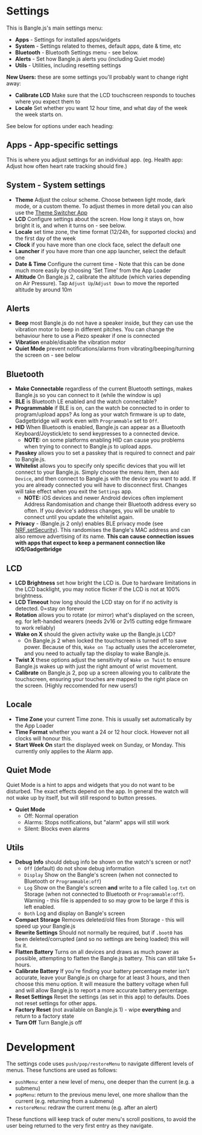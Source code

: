 # Settings

This is Bangle.js's main settings menu:

* **Apps** - Settings for installed apps/widgets
* **System** - Settings related to themes, default apps, date & time, etc
* **Bluetooth** - Bluetooth Settings menu - see below.
* **Alerts** - Set how Bangle.js alerts you (including Quiet mode)
* **Utils** - Utilities, including resetting settings

**New Users:** these are some settings you'll probably want to change right away:

* **Calibrate LCD** Make sure that the LCD touchscreen responds to touches where you expect them to
* **Locale** Set whether you want 12 hour time, and what day of the week the week starts on.

See below for options under each heading:

## Apps - App-specific settings

This is where you adjust settings for an individual app. (eg. Health app: Adjust how often heart rate tracking should fire.)

## System - System settings

* **Theme** Adjust the colour scheme. Choose between light mode, dark mode, or a custom theme. To adjust themes in more detail you can also use the [Theme Switcher App](https://banglejs.com/apps/?id=themesetter)
* **LCD** Configure settings about the screen. How long it stays on, how bright it is, and when it turns on - see below.
* **Locale** set time zone, the time format (12/24h, for supported clocks) and the first day of the week
* **Clock** if you have more than one clock face, select the default one
* **Launcher** if you have more than one app launcher, select the default one
* **Date & Time** Configure the current time - Note that this can be done much more easily by choosing 'Set Time' from the App Loader
* **Altitude** On Bangle.js 2, calibrate the altitude (which varies depending on Air Pressure). Tap `Adjust Up`/`Adjust Down` to move the reported altitude by around 10m

## Alerts

* **Beep** most Bangle.js do not have a speaker inside, but they can use the vibration motor to beep in different pitches. You can change the behaviour here to use a Piezo speaker if one is connected
* **Vibration** enable/disable the vibration motor
* **Quiet Mode** prevent notifications/alarms from vibrating/beeping/turning the screen on - see below

## Bluetooth

* **Make Connectable** regardless of the current Bluetooth settings, makes Bangle.js so you can connect to it (while the window is up)
* **BLE** is Bluetooth LE enabled and the watch connectable?
* **Programmable** if BLE is on, can the watch be connected to in order to program/upload apps? As long as your watch firmware is up to date, Gadgetbridge will work even with `Programmable` set to `Off`.
* **HID** When Bluetooth is enabled, Bangle.js can appear as a Bluetooth Keyboard/Joystick/etc to send keypresses to a connected device.
  * **NOTE:** on some platforms enabling HID can cause you problems when trying to connect to Bangle.js to upload apps.
* **Passkey** allows you to set a passkey that is required to connect and pair to Bangle.js.
* **Whitelist** allows you to specify only specific devices that you will let connect to your Bangle.js. Simply choose the menu item, then `Add Device`, and then connect to Bangle.js with the device you want to add. If you are already connected you will have to disconnect first. Changes will take effect when you exit the `Settings` app.
  * **NOTE:** iOS devices and newer Android devices often implement Address Randomisation and change their Bluetooth address every so often. If you device's address changes, you will be unable to connect until you update the whitelist again.
* **Privacy** - (Bangle.js 2 only) enables BLE privacy mode (see [NRF.setSecurity](https://www.espruino.com/Reference#l_NRF_setSecurity)). This randomises the Bangle's MAC address and can also
remove advertising of its name. **This can cause connection issues with apps that expect to keep a permanent connection like iOS/Gadgetbridge**

## LCD

* **LCD Brightness** set how bright the LCD is. Due to hardware limitations in the LCD backlight, you may notice flicker if the LCD is not at 100% brightness.
* **LCD Timeout** how long should the LCD stay on for if no activity is detected. 0=stay on forever
* **Rotation** allows you to rotate (or mirror) what's displayed on the screen, eg. for left-handed wearers (needs 2v16 or 2v15 cutting edge firmware to work reliably)
* **Wake on X** should the given activity wake up the Bangle.js LCD?
  * On Bangle.js 2 when locked the touchscreen is turned off to save power. Because of this,
    `Wake on Tap` actually uses the accelerometer, and you need to actually tap the display to wake Bangle.js.
* **Twist X** these options adjust the sensitivity of `Wake on Twist` to ensure Bangle.js wakes up with just the right amount of wrist movement.
* **Calibrate** on Bangle.js 2, pop up a screen allowing you to calibrate the touchscreen, ensuring your touches are mapped to the right place on the screen. (Highly reccomended for new users!)

## Locale

* **Time Zone** your current Time zone. This is usually set automatically by the App Loader
* **Time Format** whether you want a 24 or 12 hour clock. However not all clocks will honour this.
* **Start Week On** start the displayed week on Sunday, or Monday. This currently only applies to the Alarm app.

## Quiet Mode

Quiet Mode is a hint to apps and widgets that you do not want to be disturbed.
The exact effects depend on the app.  In general the watch will not wake up by itself, but will still respond to button presses.

* **Quiet Mode**
  - Off: Normal operation
  - Alarms: Stops notifications, but "alarm" apps will still work
  - Silent: Blocks even alarms

## Utils


* **Debug Info** should debug info be shown on the watch's screen or not?
  * `Off` (default) do not show debug information
  * `Display` Show on the Bangle's screen (when not connected to Bluetooth or `Programmable:off`)
  * `Log` Show on the Bangle's screen **and** write to a file called `log.txt` on Storage (when not connected to Bluetooth or `Programmable:off`). Warning - this file is appended to so may grow to be large if this is left enabled.
  * `Both` Log and display on Bangle's screen
* **Compact Storage** Removes deleted/old files from Storage - this will speed up your Bangle.js
* **Rewrite Settings** Should not normally be required, but if `.boot0` has been deleted/corrupted (and so no settings are being loaded) this will fix it.
* **Flatten Battery** Turns on all devices and draws as much power as possible, attempting to flatten the Bangle.js battery. This can still take 5+ hours.
* **Calibrate Battery** If you're finding your battery percentage meter isn't accurate, leave your Bangle.js on charge for at least 3 hours, and then choose this menu option. It will measure the battery voltage when full and will allow Bangle.js to report a more accurate battery percentage.
* **Reset Settings** Reset the settings (as set in this app) to defaults. Does not reset settings for other apps.
* **Factory Reset** (not available on Bangle.js 1) - wipe **everything** and return to a factory state
* **Turn Off** Turn Bangle.js off

# Development

The settings code uses `push/pop/restoreMenu` to navigate different levels of menus. These functions are used as follows:

- `pushMenu`: enter a new level of menu, one deeper than the current (e.g. a submenu)
- `popMenu`: return to the previous menu level, one more shallow than the current (e.g. returning from a submenu)
- `restoreMenu`: redraw the current menu (e.g. after an alert)

These functions will keep track of outer menu's scroll positions, to avoid the user being returned to the very first entry as they navigate.
